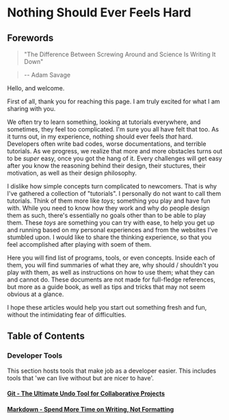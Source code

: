 Nothing Should Ever Feels Hard
==============================

Forewords
---------

>"The Difference Between Screwing Around
> and Science Is Writing It Down"

> -- Adam Savage

Hello, and welcome.

First of all, thank you for reaching this page. I am truly excited for
what I am sharing with you.

We often try to learn something, looking at tutorials everywhere, and
sometimes, they feel too complicated. I'm sure you all have felt that too.
As it turns out, in my experience, nothing should ever feels _that_ hard.
Developers often write bad codes, worse documentations, and terrible tutorials.
As we progress, we realize that more and more obstacles turns out to be _super_
easy, once
you got the hang of it. Every challenges will get easy after you know the reasoning behind
their design, their stuctures, their motivation, as well as their design
philosophy.

I dislike how simple concepts turn complicated to newcomers. That is why
I've gathered a collection of "tutorials". I personally do not want to call
them tutorials. Think of them more like _toys_; something you play
and have fun with. While you need to know how they work and why do people design
them as such, there's essentially no goals other than to be able to play them. These _toys_
are something you can try with ease, to help you get up and running based on my personal
experiences and from the websites I've stumbled upon. I would like to share the
thinking experience, so that you feel accomplished after playing with soem of them.

Here you will find list of programs, tools, or even concepts. Inside each of them,
you will find summaries of what they are, why should / shouldn't you play with them,
as well as instructions on how to use them; what they can and cannot do.
These documents are not made for full-fledge references, but more as a guide book,
as well as tips and tricks that may not seem obvious at a glance.

I hope these articles would help you start out something fresh and fun,
without the intimidating fear of difficulties.

Table of Contents
-----------------

### Developer Tools
This section hosts tools that make job as a developer easier.
This includes tools that 'we can live without but are nicer to have'.

#### [Git - The Ultimate Undo Tool for Collaborative Projects](developer_tools/git.html)
#### [Markdown - Spend More Time on Writing, Not Formatting](developer_tools/markdown.html)

